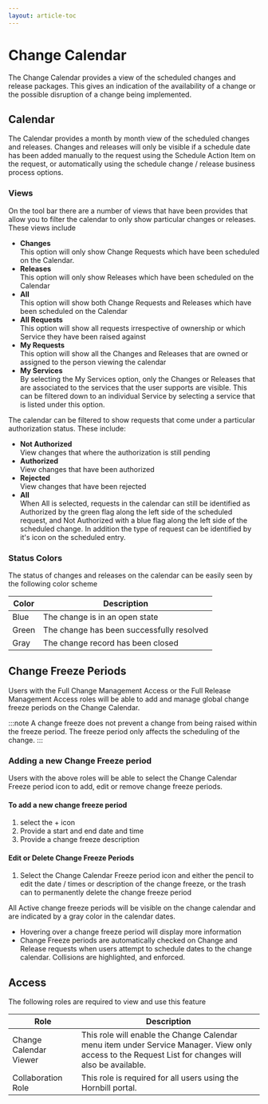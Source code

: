 ```yaml
---
layout: article-toc
---
```

# Change Calendar
The Change Calendar provides a view of the scheduled changes and release packages. This gives an indication of the availability of a change or the possible disruption of a change being implemented.

## Calendar
The Calendar provides a month by month view of the scheduled changes and releases. Changes and releases will only be visible if a schedule date has been added manually to the request using the Schedule Action Item on the request, or automatically using the schedule change / release business process options.

### Views
On the tool bar there are a number of views that have been provides that allow you to filter the calendar to only show particular changes or releases. These views include

* **Changes**<br>This option will only show Change Requests which have been scheduled on the Calendar.
* **Releases**<br>This option will only show Releases which have been scheduled on the Calendar
* **All**<br>This option will show both Change Requests and Releases which have been scheduled on the Calendar
* **All Requests**<br>This option will show all requests irrespective of ownership or which Service they have been raised against
* **My Requests**<br>This option will show all the Changes and Releases that are owned or assigned to the person viewing the calendar
* **My Services**<br>By selecting the My Services option, only the Changes or Releases that are associated to the services that the user supports are visible. This can be filtered down to an individual Service by selecting a service that is listed under this option.

The calendar can be filtered to show requests that come under a particular authorization status. These include:

* **Not Authorized**<br>View changes that where the authorization is still pending
* **Authorized**<br>View changes that have been authorized
* **Rejected**<br>View changes that have been rejected
* **All**<br>When All is selected, requests in the calendar can still be identified as Authorized by the green flag along the left side of the scheduled request, and Not Authorized with a blue flag along the left side of the scheduled change. In addition the type of request can be identified by it's icon on the scheduled entry.

### Status Colors
The status of changes and releases on the calendar can be easily seen by the following color scheme

|Color|Description|
|-|-|
|Blue|The change is in an open state|
|Green|The change has been successfully resolved|
|Gray|The change record has been closed|

## Change Freeze Periods
Users with the Full Change Management Access or the Full Release Management Access roles will be able to add and manage global change freeze periods on the Change Calendar.

:::note
A change freeze does not prevent a change from being raised within the freeze period. The freeze period only affects the scheduling of the change.
::: 

### Adding a new Change Freeze period
Users with the above roles will be able to select the Change Calendar Freeze period icon to add, edit or remove change freeze periods.

#### To add a new change freeze period 
1. select the + icon
1. Provide a start and end date and time
1. Provide a change freeze description

#### Edit or Delete Change Freeze Periods
1. Select the Change Calendar Freeze period icon and either the pencil to edit the date / times or description of the change freeze, or the trash can to permanently delete the change freeze period

All Active change freeze periods will be visible on the change calendar and are indicated by a gray color in the calendar dates.
* Hovering over a change freeze period will display more information
* Change Freeze periods are automatically checked on Change and Release requests when users attempt to schedule dates to the change calendar. Collisions are highlighted, and enforced.

## Access
The following roles are required to view and use this feature

|Role|Description|
|-|-|
|Change Calendar Viewer|This role will enable the Change Calendar menu item under Service Manager. View only access to the Request List for changes will also be available.|
|Collaboration Role|This role is required for all users using the Hornbill portal.|